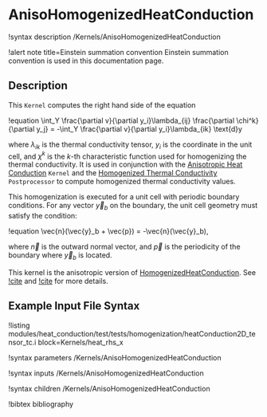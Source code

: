 # AnisoHomogenizedHeatConduction

!syntax description /Kernels/AnisoHomogenizedHeatConduction

!alert note title=Einstein summation convention
Einstein summation convention is used in this documentation page.

## Description

This `Kernel` computes the right hand side of the equation

!equation
\int_Y \frac{\partial v}{\partial y_i}\lambda_{ij} \frac{\partial \chi^k}{\partial y_j} = -\int_Y \frac{\partial v}{\partial y_i}\lambda_{ik} \text{d}y

where $\lambda_{ik}$ is the thermal conductivity tensor, $y_i$ is the coordinate in the unit cell, and $\chi^k$ is the $k$-th characteristic function used for homogenizing the thermal conductivity.  It is used in conjunction with the [Anisotropic Heat Conduction](AnisoHeatConduction.md) `Kernel` and the [Homogenized Thermal Conductivity](HomogenizedThermalConductivity.md) `Postprocessor` to compute homogenized thermal conductivity values.

This homogenization is executed for a unit cell with periodic boundary conditions. For
any vector $\vec{y}_b$ on the boundary, the unit cell geometry must satisfy the condition:

!equation
\vec{n}(\vec{y}_b + \vec{p}) = -\vec{n}(\vec{y}_b),

where $\vec{n}$ is the outward normal vector, and $\vec{p}$ is the periodicity of the boundary where $\vec{y}_b$ is located.

This kernel is the anisotropic version of [HomogenizedHeatConduction](HomogenizedHeatConduction.md).
See [!cite](hales15homogenization) and [!cite](SONG2006710) for more details.

## Example Input File Syntax

!listing modules/heat_conduction/test/tests/homogenization/heatConduction2D_tensor_tc.i block=Kernels/heat_rhs_x

!syntax parameters /Kernels/AnisoHomogenizedHeatConduction

!syntax inputs /Kernels/AnisoHomogenizedHeatConduction

!syntax children /Kernels/AnisoHomogenizedHeatConduction

!bibtex bibliography
